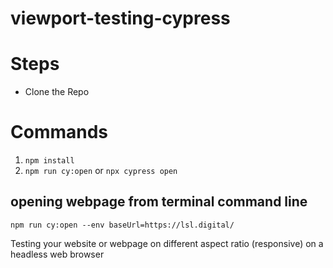 # viewport-testing-cypress

# Steps
- Clone the Repo

# Commands

1. `npm install`
2. `npm run cy:open` or `npx cypress open`

## opening webpage from terminal command line

`npm run cy:open --env baseUrl=https://lsl.digital/`

Testing your website or webpage on different aspect ratio (responsive) on a headless web browser
